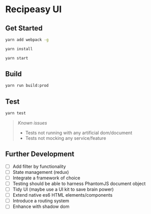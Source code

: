 # Recipeasy UI

## Get Started
 ```sh
 yarn add webpack -g
 ```

 ```sh
 yarn install
 ```

 ```sh
 yarn start
 ```

## Build
```sh
yarn run build:prod
```

## Test
```sh
yarn test
```

> *Known issues*
> - Tests not running with any artificial dom/document
> - Tests not mocking any service/feature

## Further Development
- [ ] Add filter by functionality
- [ ] State management (redux)
- [ ] Integrate a framework of choice
- [ ] Testing should be able to harness PhantomJS document object
- [ ] Tidy UI (maybe use a UI kit to save brain power)
- [ ] Extend native es6 HTML elements/components
- [ ] Introduce a routing system
- [ ] Enhance with shadow dom
